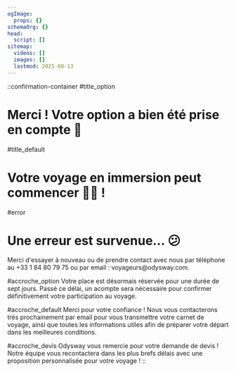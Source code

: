 ```yaml
---
ogImage:
  props: {}
schemaOrg: {}
head:
  script: []
sitemap:
  videos: []
  images: []
  lastmod: 2025-08-13
---
```


::confirmation-container
#title_option
# Merci ! Votre option a bien été prise en compte 🌱

#title_default
# Votre voyage en immersion peut commencer 🎒😊 !

#error
# Une erreur est survenue… 😕

Merci d'essayer à nouveau ou de prendre contact avec nous par téléphone au +33 1 84 80 79 75 ou par email : voyageurs\@odysway.com.

#accroche_option
Votre place est désormais réservée pour une durée de sept jours. Passé ce délai, un acompte sera nécessaire pour confirmer définitivement votre participation au voyage.

#accroche_default
Merci pour votre confiance ! Nous vous contacterons très prochainement par email pour vous transmettre votre carnet de voyage, ainsi que toutes les informations utiles afin de préparer votre départ dans les meilleures conditions.

#accroche_devis
Odysway vous remercie pour votre demande de devis ! Notre équipe vous recontactera dans les plus brefs délais avec une proposition personnalisée pour votre voyage !
::
